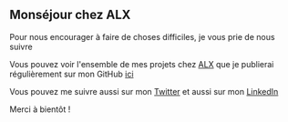 ## Monséjour chez ALX

Pour nous encourager à faire de choses difficiles, je vous prie de nous suivre

Vous pouvez voir l'ensemble de mes projets chez [ALX][4] que je publierai régulièrement sur mon GitHub [ici][1]

Vous pouvez me suivre aussi sur mon [Twitter][2] et aussi sur mon [LinkedIn][3]

Merci à bientôt !

[1]: https://github.com/oreui "GitHub"

[2]: https://twitter.com/DreyMathurin "Twitter"

[3]: https://www.linkedin.com/in/mathurin-drey-925193193/ "Linkedln"

[4]: https://www.alxafrica.com/ "ALX"
